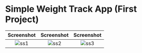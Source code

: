 # Simple Weight Track App (First Project)
Screenshot                 | Screenshot                 | Screenshot
:-------------------------:|:-------------------------: | :-------------------------:
![ss1](https://user-images.githubusercontent.com/54003186/229817184-8c84e435-4b42-4ffb-b502-92a25e0d5a44.png)  |  ![ss2](https://user-images.githubusercontent.com/54003186/229817206-804d50b1-ef09-46d6-8e65-0af54e55b3fa.png) | ![ss3](https://user-images.githubusercontent.com/54003186/229817213-371452f6-55ce-4bf4-95f1-4b89bd307f08.png)
